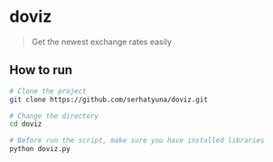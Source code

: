 # doviz

> Get the newest exchange rates easily

## How to run
``` bash
# Clone the project
git clone https://github.com/serhatyuna/doviz.git

# Change the directory
cd doviz

# Before run the script, make sure you have installed libraries
python doviz.py
```